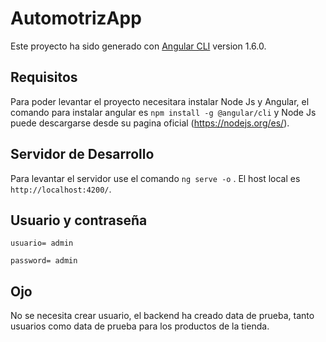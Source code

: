 # AutomotrizApp

Este proyecto ha sido generado con [Angular CLI](https://github.com/angular/angular-cli) version 1.6.0.

## Requisitos

Para poder levantar el proyecto necesitara instalar Node Js y Angular, el comando para instalar angular es `npm install -g @angular/cli` y Node Js puede descargarse
desde su pagina oficial (https://nodejs.org/es/).

## Servidor de Desarrollo

Para levantar el servidor use el comando `ng serve -o` . El host local es `http://localhost:4200/`.


## Usuario y contraseña

`usuario= admin`

`password= admin`

## Ojo

No se necesita crear usuario, el backend ha creado data de prueba, tanto usuarios como data de prueba para los productos de la tienda.